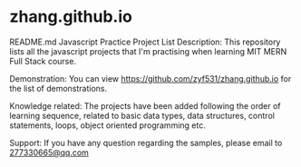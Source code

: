 # zhang.github.io 
README.md
Javascript Practice Project List
Description:
This repository lists all the javascript projects that I'm practising when learning MIT MERN Full Stack course.

Demonstration:
You can view https://github.com/zyf531/zhang.github.io for the list of demonstrations.

Knowledge related:
The projects have been added following the order of learning sequence, related to basic data types, data structures, control statements, loops, object oriented programming etc.

Support:
If you have any question regarding the samples, please email to 277330665@qq.com
